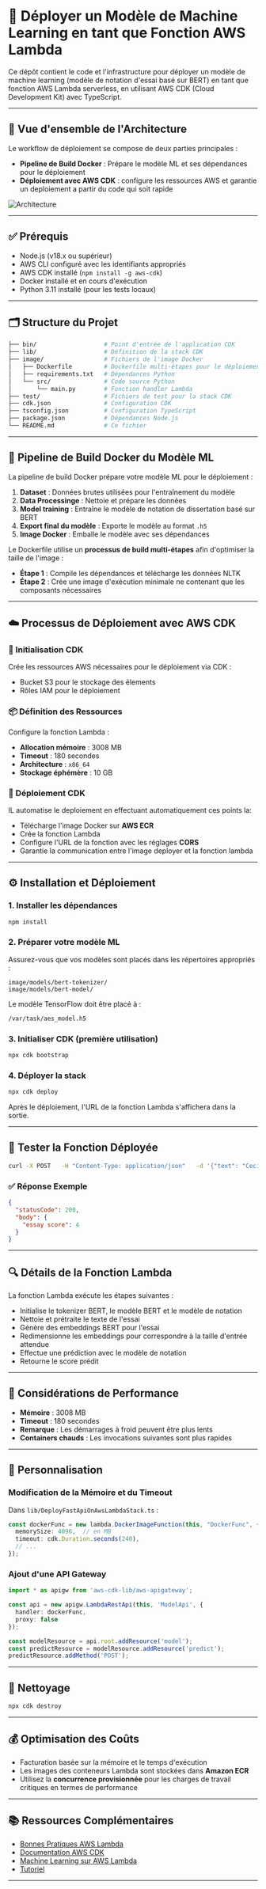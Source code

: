 # 🚀 Déployer un Modèle de Machine Learning en tant que Fonction AWS Lambda

Ce dépôt contient le code et l'infrastructure pour déployer un modèle de machine learning (modèle de notation d'essai basé sur BERT) en tant que fonction AWS Lambda serverless, en utilisant AWS CDK (Cloud Development Kit) avec TypeScript.

---

## 📌 Vue d'ensemble de l'Architecture

Le workflow de déploiement se compose de deux parties principales :

- **Pipeline de Build Docker** : Prépare le modèle ML et ses dépendances pour le déploiement  
- **Déploiement avec AWS CDK** : configure les ressources AWS et garantie un deploiement  a partir du code qui soit rapide 

![Architecture](https://github.com/LandryJoelYvesSEBEOGO/Deploy-DL-model-on-AWS-Lambda/blob/main/bin/Workflow.png)

---

## ✅ Prérequis

- Node.js (v18.x ou supérieur)  
- AWS CLI configuré avec les identifiants appropriés  
- AWS CDK installé (`npm install -g aws-cdk`)  
- Docker installé et en cours d'exécution  
- Python 3.11 installé (pour les tests locaux)  

---

## 🗂️ Structure du Projet

```bash
├── bin/                   # Point d'entrée de l'application CDK
├── lib/                   # Définition de la stack CDK
├── image/                 # Fichiers de l'image Docker
│   ├── Dockerfile         # Dockerfile multi-étapes pour le déploiement Lambda
│   ├── requirements.txt   # Dépendances Python
│   └── src/               # Code source Python
│       └── main.py        # Fonction handler Lambda
├── test/                  # Fichiers de test pour la stack CDK
├── cdk.json               # Configuration CDK
├── tsconfig.json          # Configuration TypeScript
├── package.json           # Dépendances Node.js
└── README.md              # Ce fichier
```

---

## 🐳 Pipeline de Build Docker du Modèle ML

La pipeline de build Docker prépare votre modèle ML pour le déploiement :

1. **Dataset** : Données brutes utilisées pour l'entraînement du modèle  
2. **Data Processinge** : Nettoie et prépare les données  
3. **Model training** : Entraîne le modèle de notation de dissertation basé sur BERT  
4. **Export final du modèle** : Exporte le modèle au format `.h5`  
5. **Image Docker** : Emballe le modèle avec ses dépendances  

Le Dockerfile utilise un **processus de build multi-étapes** afin d'optimiser la taille de l'image :

- **Étape 1** : Compile les dépendances et télécharge les données NLTK  
- **Étape 2** : Crée une image d'exécution minimale ne contenant que les composants nécessaires  

---

## ☁️ Processus de Déploiement avec AWS CDK

### 🔧 Initialisation CDK  
Crée les ressources AWS nécessaires pour le déploiement via CDK :

- Bucket S3 pour le stockage des élements 
- Rôles IAM pour le déploiement  

### 📦 Définition des Ressources  
Configure la fonction Lambda :

- **Allocation mémoire** : 3008 MB  
- **Timeout** : 180 secondes  
- **Architecture** : `x86_64`  
- **Stockage éphémère** : 10 GB  

### 🚀 Déploiement CDK  
IL automatise le deploiement en effectuant automatiquement ces points la:

- Télécharge l'image Docker sur **AWS ECR**  
- Crée la fonction Lambda  
- Configure l'URL de la fonction avec les réglages **CORS**
- Garantie la communication entre l'image deployer et la fonction lambda

---

## ⚙️ Installation et Déploiement

### 1. Installer les dépendances

```bash
npm install
```

### 2. Préparer votre modèle ML

Assurez-vous que vos modèles sont placés dans les répertoires appropriés :

```
image/models/bert-tokenizer/
image/models/bert-model/
```

Le modèle TensorFlow doit être placé à :

```bash
/var/task/aes_model.h5
```

### 3. Initialiser CDK (première utilisation)

```bash
npx cdk bootstrap
```

### 4. Déployer la stack

```bash
npx cdk deploy
```

Après le déploiement, l'URL de la fonction Lambda s'affichera dans la sortie.

---

## 🧪 Tester la Fonction Déployée

```bash
curl -X POST   -H "Content-Type: application/json"   -d '{"text": "Ceci est un essai pour être noté."}'   <FUNCTION_URL>
```

### ✅ Réponse Exemple

```json
{
  "statusCode": 200,
  "body": {
    "essay score": 4
  }
}
```

---

## 🔍 Détails de la Fonction Lambda

La fonction Lambda exécute les étapes suivantes :

- Initialise le tokenizer BERT, le modèle BERT et le modèle de notation  
- Nettoie et prétraite le texte de l'essai  
- Génère des embeddings BERT pour l'essai  
- Redimensionne les embeddings pour correspondre à la taille d'entrée attendue  
- Effectue une prédiction avec le modèle de notation  
- Retourne le score prédit  

---

## 🧠 Considérations de Performance

- **Mémoire** : 3008 MB  
- **Timeout** : 180 secondes  
- **Remarque** : Les démarrages à froid peuvent être plus lents  
- **Containers chauds** : Les invocations suivantes sont plus rapides

---

## 🔧 Personnalisation

### Modification de la Mémoire et du Timeout  
Dans `lib/DeployFastApiOnAwsLambdaStack.ts` :

```ts
const dockerFunc = new lambda.DockerImageFunction(this, "DockerFunc", {
  memorySize: 4096,  // en MB
  timeout: cdk.Duration.seconds(240),
  // ...
});
```

### Ajout d'une API Gateway

```ts
import * as apigw from 'aws-cdk-lib/aws-apigateway';

const api = new apigw.LambdaRestApi(this, 'ModelApi', {
  handler: dockerFunc,
  proxy: false
});

const modelResource = api.root.addResource('model');
const predictResource = modelResource.addResource('predict');
predictResource.addMethod('POST');
```

---

## 🧹 Nettoyage

```bash
npx cdk destroy
```

---

## 💰 Optimisation des Coûts

- Facturation basée sur la mémoire et le temps d'exécution  
- Les images des conteneurs Lambda sont stockées dans **Amazon ECR**  
- Utilisez la **concurrence provisionnée** pour les charges de travail critiques en termes de performance

---

## 📚 Ressources Complémentaires

- [Bonnes Pratiques AWS Lambda](https://docs.aws.amazon.com/lambda/latest/dg/best-practices.html)  
- [Documentation AWS CDK](https://docs.aws.amazon.com/cdk/)  
- [Machine Learning sur AWS Lambda](https://aws.amazon.com/blogs/machine-learning/)  
- [Tutoriel](https://youtu.be/RGIM4JfsSk0/)

---

